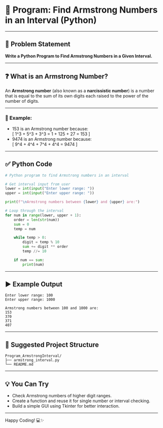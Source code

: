 # 💠 Program: Find Armstrong Numbers in an Interval (Python)

---

## 🧾 Problem Statement

**Write a Python Program to Find Armstrong Numbers in a Given Interval.**

---

## ❓ What is an Armstrong Number?

An **Armstrong number** (also known as a **narcissistic number**) is a number that is equal to the sum of its own digits each raised to the power of the number of digits.

---

### 🧮 Example:

- 153 is an Armstrong number because:  
  \[
  1^3 + 5^3 + 3^3 = 1 + 125 + 27 = 153
  \]
- 9474 is an Armstrong number because:  
  \[
  9^4 + 4^4 + 7^4 + 4^4 = 9474
  \]

---

## ✅ Python Code

```python
# Python program to find Armstrong numbers in an interval

# Get interval input from user
lower = int(input("Enter lower range: "))
upper = int(input("Enter upper range: "))

print(f"\nArmstrong numbers between {lower} and {upper} are:")

# Loop through the interval
for num in range(lower, upper + 1):
    order = len(str(num))
    sum = 0
    temp = num

    while temp > 0:
        digit = temp % 10
        sum += digit ** order
        temp //= 10

    if num == sum:
        print(num)
```

---

## ▶️ Example Output

```
Enter lower range: 100
Enter upper range: 1000

Armstrong numbers between 100 and 1000 are:
153
370
371
407
```

---

## 📁 Suggested Project Structure

```
Program_ArmstrongInterval/
├── armstrong_interval.py
└── README.md
```

---

## 💡 You Can Try

- Check Armstrong numbers of higher digit ranges.
- Create a function and reuse it for single number or interval checking.
- Build a simple GUI using Tkinter for better interaction.

---

Happy Coding! 💻✨
